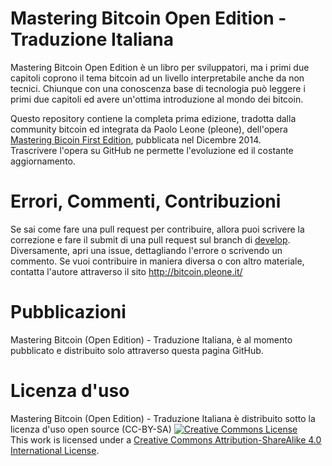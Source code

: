 # Mastering Bitcoin Open Edition - Traduzione Italiana  

Mastering Bitcoin Open Edition è un libro per sviluppatori, ma i primi due capitoli coprono il tema bitcoin ad un livello interpretabile anche da non tecnici. Chiunque con una conoscenza base di tecnologia può leggere i primi due capitoli ed avere un'ottima introduzione al mondo dei bitcoin.  

Questo repository contiene la completa prima edizione, tradotta dalla community bitcoin ed integrata da Paolo Leone (pleone), dell'opera [Mastering Bicoin First Edition](https://github.com/bitcoinbook/bitcoinbook/tree/first_edition), pubblicata nel Dicembre 2014.  
Trascrivere l'opera su GitHub ne permette l'evoluzione ed il costante aggiornamento.  

# Errori, Commenti, Contribuzioni

Se sai come fare una pull request per contribuire, allora puoi scrivere la correzione e fare il submit di una pull request sul branch di [develop](https://github.com/pleone/masteringbitcoinitaliano/tree/develop). Diversamente, apri una issue, dettagliando l'errore o scrivendo un commento. Se vuoi contribuire in maniera diversa o con altro materiale, contatta l'autore attraverso il sito http://bitcoin.pleone.it/

# Pubblicazioni

Mastering Bitcoin (Open Edition) - Traduzione Italiana, è al momento pubblicato e distribuito solo attraverso questa pagina GitHub.  

# Licenza d'uso

Mastering Bitcoin (Open Edition) - Traduzione Italiana è distribuito sotto la licenza d'uso open source (CC-BY-SA)
<a rel="license" href="http://creativecommons.org/licenses/by-sa/4.0/"><img alt="Creative Commons License" style="border-width:0" src="https://i.creativecommons.org/l/by-sa/4.0/88x31.png" /></a><br />This work is licensed under a <a rel="license" href="http://creativecommons.org/licenses/by-sa/4.0/">Creative Commons Attribution-ShareAlike 4.0 International License</a>.
